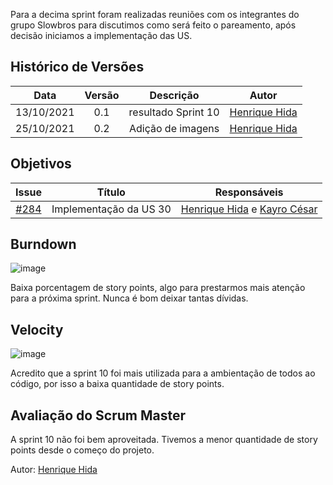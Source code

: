 ﻿---
layout: page_slowbrows
tag: slowbrows
---
Para a decima sprint foram realizadas reuniões com os integrantes do grupo Slowbros para discutimos como será feito o pareamento, após decisão iniciamos a implementação das US. 

## Histórico de Versões

| Data       | Versão | Descrição                      | Autor             |
| :--------: | :----: | :----------:                   | :---------------: |
| 13/10/2021 |    0.1   | resultado Sprint 10 | [Henrique Hida](https://github.com/HenriqueHida)|
| 25/10/2021 |    0.2   | Adição de imagens | [Henrique Hida](https://github.com/HenriqueHida)|




## Objetivos

| Issue |            Título            |        Responsáveis         | 
|:-------:|:----------------------------:|:-----------------------------:|
| [#284](https://github.com/fga-eps-mds/2021.1-AlligaBot/issues/284) | Implementação da US 30 |  [Henrique Hida](https://github.com/HenriqueHida) e [Kayro César](https://github.com/kayrocesar)

## Burndown
![image](https://user-images.githubusercontent.com/78568172/138778129-363124ec-38d6-4aed-96b6-260f26f15f37.png)

Baixa porcentagem de story points, algo para prestarmos mais atenção para a próxima sprint. Nunca é bom deixar tantas dívidas.
## Velocity
![image](https://user-images.githubusercontent.com/78568172/138778505-408d265b-3582-42e8-89b6-caf69e312432.png)

Acredito que a sprint 10 foi mais utilizada para a ambientação de todos ao código, por isso a baixa quantidade de story points.
## Avaliação do Scrum Master
A sprint 10 não foi bem aproveitada. Tivemos a menor quantidade de story points desde o começo do projeto.



Autor: [Henrique Hida](https://github.com/HenriqueHida)
